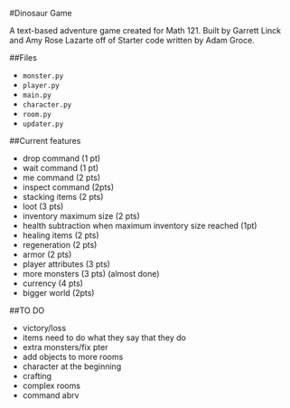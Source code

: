 #Dinosaur Game

A text-based adventure game created for Math 121. Built by Garrett Linck and Amy Rose Lazarte off of Starter code written by Adam Groce. 

##Files
- `monster.py`
- `player.py`
- `main.py`
- `character.py`
- `room.py`
- `updater.py`

##Current features
- drop command (1 pt)
- wait command (1 pt)
- me command (2 pts)
- inspect command (2pts)
- stacking items (2 pts)
- loot (3 pts)
- inventory maximum size (2 pts)
- health subtraction when maximum inventory size reached (1pt)
- healing items (2 pts)
- regeneration (2 pts)
- armor (2 pts)
- player attributes (3 pts)
- more monsters (3 pts) (almost done)
- currency (4 pts)
- bigger world (2pts)

##TO DO
- victory/loss
- items need to do what they say that they do
- extra monsters/fix pter
- add objects to more rooms
- character at the beginning
- crafting
- complex rooms 
- command abrv


